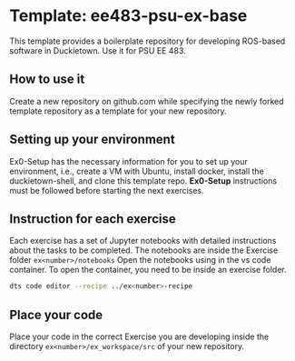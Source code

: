 # Template: ee483-psu-ex-base

This template provides a boilerplate repository for developing ROS-based software in Duckietown. Use it for PSU EE 483.

## How to use it
Create a new repository on github.com while specifying the newly forked template repository as a template for your new repository.

## Setting up your environment
Ex0-Setup has the necessary information for you to set up your environment, i.e., create a VM with Ubuntu, install docker, install the duckietown-shell, and clone this template repo.
**Ex0-Setup** instructions must be followed before starting the next exercises.

## Instruction for each exercise
Each exercise has a set of Jupyter notebooks with detailed instructions about the tasks to be completed.
The notebooks are inside the Exercise folder `ex<number>/notebooks`
Open the notebooks using in the vs code container.
To open the container, you need to be inside an exercise folder.
``` bash
dts code editor --recipe ../ex<number>-recipe
```

## Place your code
Place your code in the correct Exercise you are developing inside the directory `ex<number>/ex_workspace/src` of your new repository.
